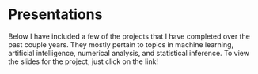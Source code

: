 # Presentations 

Below I have included a few of the projects that I have completed over the past couple years. They mostly pertain to topics in machine learning, artificial intelligence, numerical analysis, and statistical inference. To view the slides for the project, just click on the link!

[]()

